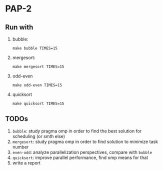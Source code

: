 # PAP-2

## Run with

1. bubble:
   ```shell
   make bubble TIMES=15
   ```
2. mergesort:
   ```shell
   make mergesort TIMES=15
   ```
3. odd-even
   ```shell
   make odd-even TIMES=15
   ```
4. quicksort
   ```shell
   make quicksort TIMES=15
   ```


## TODOs

1. `bubble`: study pragma omp in order to find the best solution for scheduling (or smth else)
2. `mergesort`: study pragma omp in order to find solution to minimize task number
3. `even-odd`: analyze parallelization perspectives, compare with `bubble`
4. `quicksort`: improve parallel performance, find omp means for that
5. write a report
